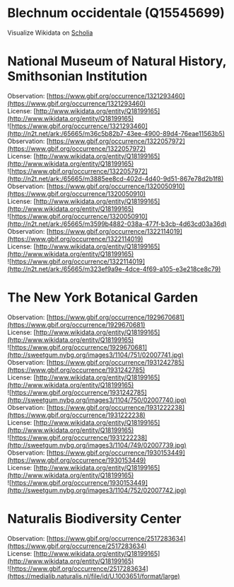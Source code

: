 
Blechnum occidentale (Q15545699)
================================
  
Visualize Wikidata on [Scholia](https://scholia.toolforge.org/taxon/Q15545699)
# National Museum of Natural History, Smithsonian Institution
  
Observation: [https://www.gbif.org/occurrence/1321293460](https://www.gbif.org/occurrence/1321293460)  
License: [http://www.wikidata.org/entity/Q18199165](http://www.wikidata.org/entity/Q18199165)  
![https://www.gbif.org/occurrence/1321293460](http://n2t.net/ark:/65665/m36c5b82b7-43ee-4900-89d4-76eae11563b5)  
Observation: [https://www.gbif.org/occurrence/1322057972](https://www.gbif.org/occurrence/1322057972)  
License: [http://www.wikidata.org/entity/Q18199165](http://www.wikidata.org/entity/Q18199165)  
![https://www.gbif.org/occurrence/1322057972](http://n2t.net/ark:/65665/m3885ee8cd-402d-4d40-9d51-867e78d2b1f8)  
Observation: [https://www.gbif.org/occurrence/1320050910](https://www.gbif.org/occurrence/1320050910)  
License: [http://www.wikidata.org/entity/Q18199165](http://www.wikidata.org/entity/Q18199165)  
![https://www.gbif.org/occurrence/1320050910](http://n2t.net/ark:/65665/m3599b4882-038a-477f-b3cb-4d63cd03a36d)  
Observation: [https://www.gbif.org/occurrence/1322114019](https://www.gbif.org/occurrence/1322114019)  
License: [http://www.wikidata.org/entity/Q18199165](http://www.wikidata.org/entity/Q18199165)  
![https://www.gbif.org/occurrence/1322114019](http://n2t.net/ark:/65665/m323ef9a9e-4dce-4f69-a105-e3e218ce8c79)
# The New York Botanical Garden
  
Observation: [https://www.gbif.org/occurrence/1929670681](https://www.gbif.org/occurrence/1929670681)  
License: [http://www.wikidata.org/entity/Q18199165](http://www.wikidata.org/entity/Q18199165)  
![https://www.gbif.org/occurrence/1929670681](http://sweetgum.nybg.org/images3/1104/751/02007741.jpg)  
Observation: [https://www.gbif.org/occurrence/1931242785](https://www.gbif.org/occurrence/1931242785)  
License: [http://www.wikidata.org/entity/Q18199165](http://www.wikidata.org/entity/Q18199165)  
![https://www.gbif.org/occurrence/1931242785](http://sweetgum.nybg.org/images3/1104/750/02007740.jpg)  
Observation: [https://www.gbif.org/occurrence/1931222238](https://www.gbif.org/occurrence/1931222238)  
License: [http://www.wikidata.org/entity/Q18199165](http://www.wikidata.org/entity/Q18199165)  
![https://www.gbif.org/occurrence/1931222238](http://sweetgum.nybg.org/images3/1104/749/02007739.jpg)  
Observation: [https://www.gbif.org/occurrence/1930153449](https://www.gbif.org/occurrence/1930153449)  
License: [http://www.wikidata.org/entity/Q18199165](http://www.wikidata.org/entity/Q18199165)  
![https://www.gbif.org/occurrence/1930153449](http://sweetgum.nybg.org/images3/1104/752/02007742.jpg)
# Naturalis Biodiversity Center
  
Observation: [https://www.gbif.org/occurrence/2517283634](https://www.gbif.org/occurrence/2517283634)  
License: [http://www.wikidata.org/entity/Q18199165](http://www.wikidata.org/entity/Q18199165)  
![https://www.gbif.org/occurrence/2517283634](https://medialib.naturalis.nl/file/id/U.1003651/format/large)